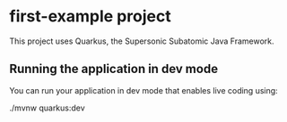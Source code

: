 # first-example project

This project uses Quarkus, the Supersonic Subatomic Java Framework.


## Running the application in dev mode

You can run your application in dev mode that enables live coding using:

./mvnw quarkus:dev



